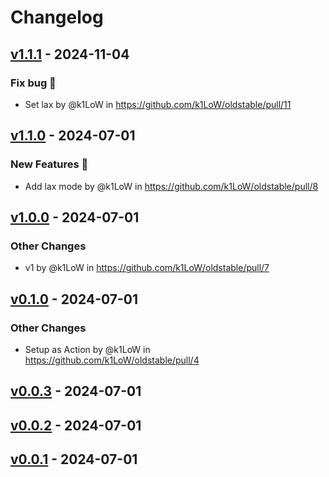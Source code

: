 # Changelog

## [v1.1.1](https://github.com/k1LoW/oldstable/compare/v1.1.0...v1.1.1) - 2024-11-04
### Fix bug 🐛
- Set lax by @k1LoW in https://github.com/k1LoW/oldstable/pull/11

## [v1.1.0](https://github.com/k1LoW/oldstable/compare/v1...v1.1.0) - 2024-07-01
### New Features 🎉
- Add lax mode by @k1LoW in https://github.com/k1LoW/oldstable/pull/8

## [v1.0.0](https://github.com/k1LoW/oldstable/compare/v0.1.0...v1.0.0) - 2024-07-01
### Other Changes
- v1 by @k1LoW in https://github.com/k1LoW/oldstable/pull/7

## [v0.1.0](https://github.com/k1LoW/oldstable/compare/v0.0.3...v0.1.0) - 2024-07-01
### Other Changes
- Setup as Action by @k1LoW in https://github.com/k1LoW/oldstable/pull/4

## [v0.0.3](https://github.com/k1LoW/oldstable/compare/v0.0.2...v0.0.3) - 2024-07-01

## [v0.0.2](https://github.com/k1LoW/oldstable/compare/v0.0.1...v0.0.2) - 2024-07-01

## [v0.0.1](https://github.com/k1LoW/oldstable/commits/v0.0.1) - 2024-07-01
